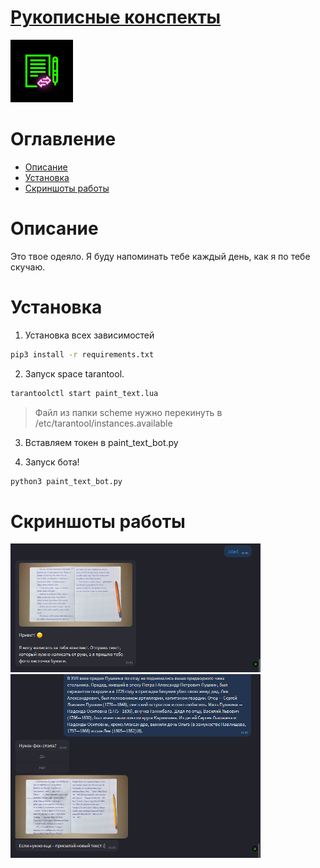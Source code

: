 
# [Рукописные конспекты](https://icq.im/text_bot)

<a href="https://icq.im/text_bot"><img src="https://github.com/ICQ-BOTS/paint_text_bot/blob/main/paint_text.png" width="100" height="100"></a>

# Оглавление 
 - [Описание](https://github.com/ICQ-BOTS/paint_text_bot#описание)
 - [Установка](https://github.com/ICQ-BOTS/paint_text_bot#установка)
 - [Скриншоты работы](https://github.com/ICQ-BOTS/paint_text_bot#скриншоты-работы)

# Описание
Это твое одеяло. Я буду напоминать тебе каждый день, как я по тебе скучаю.

# Установка

1. Установка всех зависимостей 
```bash
pip3 install -r requirements.txt
```

2. Запуск space tarantool.
```bash
tarantoolctl start paint_text.lua
```
> Файл из папки scheme нужно перекинуть в /etc/tarantool/instances.available

3. Вставляем токен в paint_text_bot.py 

4. Запуск бота!
```bash
python3 paint_text_bot.py
```

# Скриншоты работы
<img src="https://github.com/ICQ-BOTS/paint_text_bot/blob/main/img/1.png" width="400">
<img src="https://github.com/ICQ-BOTS/paint_text_bot/blob/main/img/2.png" width="400">
